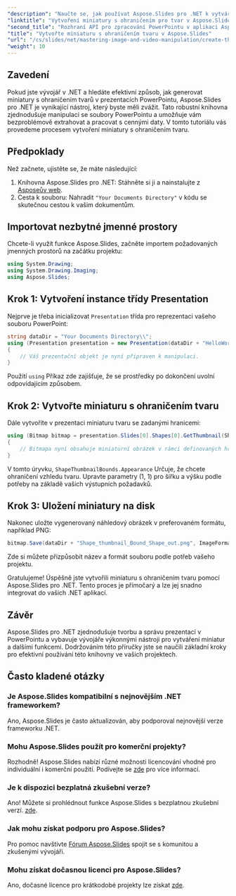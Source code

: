 ```yaml
---
"description": "Naučte se, jak používat Aspose.Slides pro .NET k vytváření miniaturních obrázků s definovanými hranicemi pro tvary v prezentacích PowerPointu. Tato komplexní příručka obsahuje podrobné pokyny."
"linktitle": "Vytvoření miniatury s ohraničením pro tvar v Aspose.Slides"
"second_title": "Rozhraní API pro zpracování PowerPointu v aplikaci Aspose.Slides v .NET"
"title": "Vytvořte miniaturu s ohraničením tvaru v Aspose.Slides"
"url": "/cs/slides/net/mastering-image-and-video-manipulation/create-thumbnail-bounds-shape/"
"weight": 10
---
```


## Zavedení

Pokud jste vývojář v .NET a hledáte efektivní způsob, jak generovat miniatury s ohraničením tvarů v prezentacích PowerPointu, Aspose.Slides pro .NET je vynikající nástroj, který byste měli zvážit. Tato robustní knihovna zjednodušuje manipulaci se soubory PowerPointu a umožňuje vám bezproblémově extrahovat a pracovat s cennými daty. V tomto tutoriálu vás provedeme procesem vytvoření miniatury s ohraničením tvaru.

## Předpoklady

Než začnete, ujistěte se, že máte následující:

1. Knihovna Aspose.Slides pro .NET: Stáhněte si ji a nainstalujte z [Asposeův web](https://releases.aspose.com/slides/net/).
2. Cesta k souboru: Nahradit `"Your Documents Directory"` v kódu se skutečnou cestou k vašim dokumentům.

## Importovat nezbytné jmenné prostory

Chcete-li využít funkce Aspose.Slides, začněte importem požadovaných jmenných prostorů na začátku projektu:

```csharp
using System.Drawing;
using System.Drawing.Imaging;
using Aspose.Slides;
```

## Krok 1: Vytvoření instance třídy Presentation

Nejprve je třeba inicializovat `Presentation` třída pro reprezentaci vašeho souboru PowerPoint:

```csharp
string dataDir = "Your Documents Directory\\";
using (Presentation presentation = new Presentation(dataDir + "HelloWorld.pptx"))
{
    // Váš prezentační objekt je nyní připraven k manipulaci.
}
```

Použití `using` Příkaz zde zajišťuje, že se prostředky po dokončení uvolní odpovídajícím způsobem.

## Krok 2: Vytvořte miniaturu s ohraničením tvaru

Dále vytvoříte v prezentaci miniaturu tvaru se zadanými hranicemi:

```csharp
using (Bitmap bitmap = presentation.Slides[0].Shapes[0].GetThumbnail(ShapeThumbnailBounds.Appearance, 1, 1))
{
    // Bitmapa nyní obsahuje miniaturní obrázek v rámci definovaných hranic.
}
```

V tomto úryvku, `ShapeThumbnailBounds.Appearance` Určuje, že chcete ohraničení vzhledu tvaru. Upravte parametry (1, 1) pro šířku a výšku podle potřeby na základě vašich výstupních požadavků.

## Krok 3: Uložení miniatury na disk

Nakonec uložte vygenerovaný náhledový obrázek v preferovaném formátu, například PNG:

```csharp
bitmap.Save(dataDir + "Shape_thumbnail_Bound_Shape_out.png", ImageFormat.Png);
```

Zde si můžete přizpůsobit název a formát souboru podle potřeb vašeho projektu.

Gratulujeme! Úspěšně jste vytvořili miniaturu s ohraničením tvaru pomocí Aspose.Slides pro .NET. Tento proces je přímočarý a lze jej snadno integrovat do vašich .NET aplikací.

## Závěr

Aspose.Slides pro .NET zjednodušuje tvorbu a správu prezentací v PowerPointu a vybavuje vývojáře výkonnými nástroji pro vytváření miniatur a dalšími funkcemi. Dodržováním této příručky jste se naučili základní kroky pro efektivní používání této knihovny ve vašich projektech.

## Často kladené otázky

### Je Aspose.Slides kompatibilní s nejnovějším .NET frameworkem?

Ano, Aspose.Slides je často aktualizován, aby podporoval nejnovější verze frameworku .NET.

### Mohu Aspose.Slides použít pro komerční projekty?

Rozhodně! Aspose.Slides nabízí různé možnosti licencování vhodné pro individuální i komerční použití. Podívejte se [zde](https://purchase.aspose.com/buy) pro více informací.

### Je k dispozici bezplatná zkušební verze?

Ano! Můžete si prohlédnout funkce Aspose.Slides s bezplatnou zkušební verzí. [zde](https://releases.aspose.com/).

### Jak mohu získat podporu pro Aspose.Slides?

Pro pomoc navštivte [Fórum Aspose.Slides](https://forum.aspose.com/c/slides/11) spojit se s komunitou a zkušenými vývojáři.

### Mohu získat dočasnou licenci pro Aspose.Slides?

Ano, dočasné licence pro krátkodobé projekty lze získat [zde](https://purchase.aspose.com/temporary-license/).